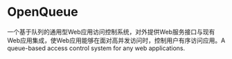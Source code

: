 # OpenQueue
一个基于队列的通用型Web应用访问控制系统，对外提供Web服务接口与现有Web应用集成，使Web应用能够在面对高并发访问时，控制用户有序访问应用。A queue-based access control system for any web applications.
